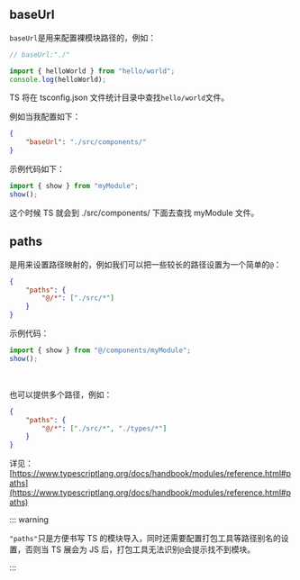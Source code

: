 ##  baseUrl

`baseUrl`是用来配置裸模块路径的，例如：

```typescript
// baseUrl:"./"

import { helloWorld } from "hello/world";
console.log(helloWorld);
```

TS 将在 tsconfig.json 文件统计目录中查找`hello/world`文件。

例如当我配置如下：

```json
{
    "baseUrl": "./src/components/"
}
```

示例代码如下：

```typescript
import { show } from "myModule";
show();
```

这个时候 TS 就会到 ./src/components/ 下面去查找 myModule 文件。

##  paths

是用来设置路径映射的，例如我们可以把一些较长的路径设置为一个简单的`@`：

```json
{
    "paths": {
        "@/*": ["./src/*"]
    }
}
```

示例代码：

```typescript
import { show } from "@/components/myModule";
show();
```

<br />

也可以提供多个路径，例如：

```json
{
    "paths": {
        "@/*": ["./src/*", "./types/*"]
    }
}
```

详见：[https://www.typescriptlang.org/docs/handbook/modules/reference.html#paths](https://www.typescriptlang.org/docs/handbook/modules/reference.html#paths)


::: warning

`"paths"`只是方便书写 TS 的模块导入，同时还需要配置打包工具等路径别名的设置，否则当 TS 展会为 JS 后，打包工具无法识别`@`会提示找不到模块。

:::

